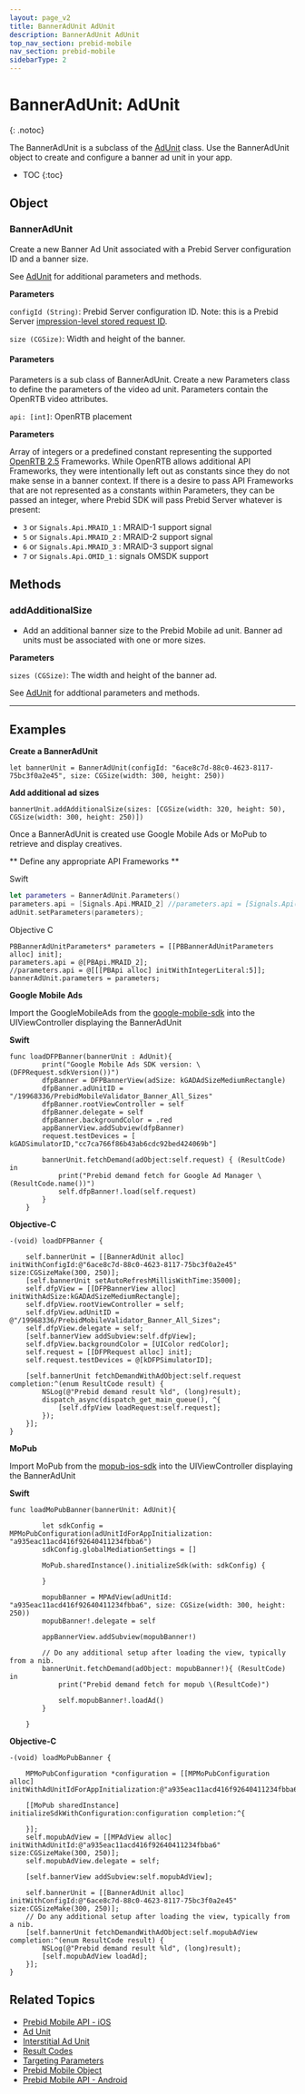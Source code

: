 ```yaml
---
layout: page_v2
title: BannerAdUnit AdUnit
description: BannerAdUnit AdUnit
top_nav_section: prebid-mobile
nav_section: prebid-mobile
sidebarType: 2
---
```


# BannerAdUnit: AdUnit
{: .notoc}

The BannerAdUnit is a subclass of the [AdUnit]({{site.baseurl}}/prebid-mobile/pbm-api/ios/pbm-adunit-ios.html) class. Use the BannerAdUnit object to create and configure a banner ad unit in your app.  

- TOC
 {:toc}

## Object

### BannerAdUnit

Create a new Banner Ad Unit associated with a Prebid Server configuration ID and a banner size.

See [AdUnit]({{site.baseurl}}/prebid-mobile/pbm-api/ios/pbm-adunit-ios.html) for additional parameters and methods.

**Parameters**

`configId (String)`: Prebid Server configuration ID. Note: this is a Prebid Server [impression-level stored request ID](/prebid-server/features/pbs-storedreqs.html).

`size (CGSize)`: Width and height of the banner.


#### Parameters


Parameters is a sub class of BannerAdUnit. Create a new Parameters class to define the parameters of the video ad unit. Parameters contain the OpenRTB video attributes.

`api: [int]`: OpenRTB placement

**Parameters**

Array of integers or a predefined constant representing the supported [OpenRTB 2.5](https://www.iab.com/wp-content/uploads/2016/03/OpenRTB-API-Specification-Version-2-5-FINAL.pdf) Frameworks. While OpenRTB allows additional API Frameworks, they were intentionally left out as constants since they do not make sense in a banner context. If there is a desire to pass API Frameworks that are not represented as a constants within Parameters, they can be passed an integer, where Prebid SDK will pass Prebid Server whatever is present:

* `3` or `Signals.Api.MRAID_1` : MRAID-1 support signal
* `5` or `Signals.Api.MRAID_2` : MRAID-2 support signal
* `6` or `Signals.Api.MRAID_3` : MRAID-3 support signal
* `7` or `Signals.Api.OMID_1` :  signals OMSDK support


## Methods

### addAdditionalSize

* Add an additional banner size to the Prebid Mobile ad unit.  Banner ad units must be associated with one or more sizes.

**Parameters**

`sizes (CGSize)`: The width and height of the banner ad.

See [AdUnit]({{site.baseurl}}/prebid-mobile/pbm-api/ios/pbm-adunit-ios.html) for addtional parameters and methods.

---

## Examples

**Create a BannerAdUnit**
```        
let bannerUnit = BannerAdUnit(configId: "6ace8c7d-88c0-4623-8117-75bc3f0a2e45", size: CGSize(width: 300, height: 250))
```
**Add additional ad sizes**

```
bannerUnit.addAdditionalSize(sizes: [CGSize(width: 320, height: 50), CGSize(width: 300, height: 250)])
```
Once a BannerAdUnit is created use Google Mobile Ads or MoPub to retrieve and display creatives.

** Define any appropriate API Frameworks **

Swift
```swift
let parameters = BannerAdUnit.Parameters()
parameters.api = [Signals.Api.MRAID_2] //parameters.api = [Signals.Api(5)]
adUnit.setParameters(parameters);
```

Objective C
```
PBBannerAdUnitParameters* parameters = [[PBBannerAdUnitParameters alloc] init];
parameters.api = @[PBApi.MRAID_2];
//parameters.api = @[[[PBApi alloc] initWithIntegerLiteral:5]];
bannerAdUnit.parameters = parameters;
```

**Google Mobile Ads**

Import the GoogleMobileAds from the [google-mobile-sdk](https://developers.google.com/admob/ios/download) into the UIViewController displaying the BannerAdUnit

**Swift**
```
func loadDFPBanner(bannerUnit : AdUnit){
        print("Google Mobile Ads SDK version: \(DFPRequest.sdkVersion())")
        dfpBanner = DFPBannerView(adSize: kGADAdSizeMediumRectangle)
        dfpBanner.adUnitID = "/19968336/PrebidMobileValidator_Banner_All_Sizes"
        dfpBanner.rootViewController = self
        dfpBanner.delegate = self
        dfpBanner.backgroundColor = .red
        appBannerView.addSubview(dfpBanner)
        request.testDevices = [ kGADSimulatorID,"cc7ca766f86b43ab6cdc92bed424069b"]

        bannerUnit.fetchDemand(adObject:self.request) { (ResultCode) in
            print("Prebid demand fetch for Google Ad Manager \(ResultCode.name())")
            self.dfpBanner!.load(self.request)
        }
    }
```
**Objective-C**

```
-(void) loadDFPBanner {

    self.bannerUnit = [[BannerAdUnit alloc] initWithConfigId:@"6ace8c7d-88c0-4623-8117-75bc3f0a2e45" size:CGSizeMake(300, 250)];
    [self.bannerUnit setAutoRefreshMillisWithTime:35000];
    self.dfpView = [[DFPBannerView alloc] initWithAdSize:kGADAdSizeMediumRectangle];
    self.dfpView.rootViewController = self;
    self.dfpView.adUnitID = @"/19968336/PrebidMobileValidator_Banner_All_Sizes";
    self.dfpView.delegate = self;
    [self.bannerView addSubview:self.dfpView];
    self.dfpView.backgroundColor = [UIColor redColor];
    self.request = [[DFPRequest alloc] init];
    self.request.testDevices = @[kDFPSimulatorID];

    [self.bannerUnit fetchDemandWithAdObject:self.request completion:^(enum ResultCode result) {
        NSLog(@"Prebid demand result %ld", (long)result);
        dispatch_async(dispatch_get_main_queue(), ^{
            [self.dfpView loadRequest:self.request];
        });
    }];
}
```


**MoPub**

Import MoPub from the [mopub-ios-sdk](https://github.com/mopub/mopub-ios-sdk) into the UIViewController displaying the BannerAdUnit

**Swift**
```
func loadMoPubBanner(bannerUnit: AdUnit){

        let sdkConfig = MPMoPubConfiguration(adUnitIdForAppInitialization: "a935eac11acd416f92640411234fbba6")
        sdkConfig.globalMediationSettings = []

        MoPub.sharedInstance().initializeSdk(with: sdkConfig) {

        }

        mopubBanner = MPAdView(adUnitId: "a935eac11acd416f92640411234fbba6", size: CGSize(width: 300, height: 250))
        mopubBanner!.delegate = self

        appBannerView.addSubview(mopubBanner!)

        // Do any additional setup after loading the view, typically from a nib.
        bannerUnit.fetchDemand(adObject: mopubBanner!){ (ResultCode) in
            print("Prebid demand fetch for mopub \(ResultCode)")

            self.mopubBanner!.loadAd()
        }

    }
```

**Objective-C**

```
-(void) loadMoPubBanner {

    MPMoPubConfiguration *configuration = [[MPMoPubConfiguration alloc] initWithAdUnitIdForAppInitialization:@"a935eac11acd416f92640411234fbba6"];

    [[MoPub sharedInstance] initializeSdkWithConfiguration:configuration completion:^{

    }];
    self.mopubAdView = [[MPAdView alloc] initWithAdUnitId:@"a935eac11acd416f92640411234fbba6" size:CGSizeMake(300, 250)];
    self.mopubAdView.delegate = self;

    [self.bannerView addSubview:self.mopubAdView];

    self.bannerUnit = [[BannerAdUnit alloc] initWithConfigId:@"6ace8c7d-88c0-4623-8117-75bc3f0a2e45" size:CGSizeMake(300, 250)];
    // Do any additional setup after loading the view, typically from a nib.
    [self.bannerUnit fetchDemandWithAdObject:self.mopubAdView completion:^(enum ResultCode result) {         
        NSLog(@"Prebid demand result %ld", (long)result);
        [self.mopubAdView loadAd];
    }];
}
```

## Related Topics

- [Prebid Mobile API - iOS]({{site.baseurl}}/prebid-mobile/pbm-api/ios/pbm-api-ios.html)
- [Ad Unit]({{site.baseurl}}/prebid-mobile/pbm-api/ios/pbm-adunit-ios.html)
- [Interstitial Ad Unit]({{site.baseurl}}/prebid-mobile/pbm-api/ios/pbm-bannerinterstitialadunit-ios.html)
- [Result Codes]({{site.baseurl}}/prebid-mobile/pbm-api/ios/pbm-api-result-codes-ios.html)
- [Targeting Parameters]({{site.baseurl}}/prebid-mobile/pbm-api/ios/pbm-targeting-ios.html)
- [Prebid Mobile Object]({{site.baseurl}}/prebid-mobile/pbm-api/ios/prebidmobile-object-ios.html)
- [Prebid Mobile API - Android]({{site.baseurl}}/prebid-mobile/pbm-api/android/pbm-api-android.html)
